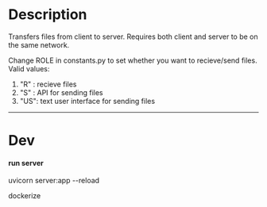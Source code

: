 # Description
Transfers files from client to server. Requires both client and server to be on the same network.

Change ROLE in constants.py to set whether you want to recieve/send files.
Valid values:
1. "R" : recieve files
2. "S" : API for sending files
3. "US": text user interface for sending files 

---
# Dev
#### run server
uvicorn server:app --reload

dockerize